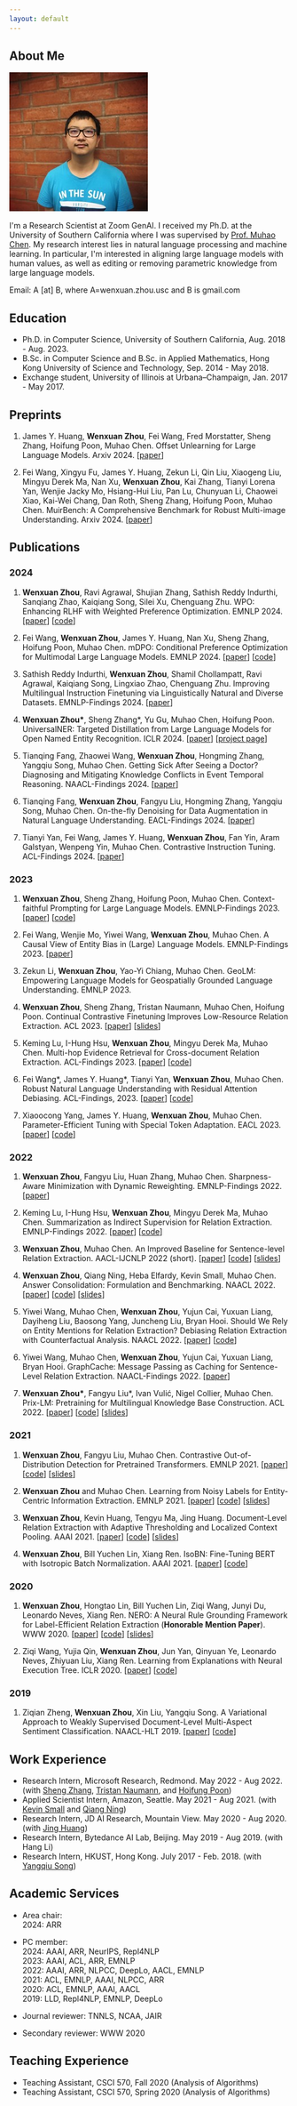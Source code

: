 ```yaml
---
layout: default
---
```


## About Me

<img class="profile-picture" src="photo.jpg">

I'm a Research Scientist at Zoom GenAI. I received my Ph.D. at the University of Southern California where I was supervised by [Prof. Muhao Chen](https://muhaochen.github.io/). My research interest lies in natural language processing and machine learning. In particular, I'm interested in aligning large language models with human values, as well as editing or removing parametric knowledge from large language models.

Email: A [at] B, where A=wenxuan.zhou.usc and B is gmail.com

## Education
* Ph.D. in Computer Science, University of Southern California, Aug. 2018 - Aug. 2023.
* B.Sc. in Computer Science and B.Sc. in Applied Mathematics, Hong Kong University of Science and Technology, Sep. 2014 - May 2018.
* Exchange student, University of Illinois at Urbana–Champaign, Jan. 2017 - May 2017.


## Preprints

1. James Y. Huang, **Wenxuan Zhou**, Fei Wang, Fred Morstatter, Sheng Zhang, Hoifung Poon, Muhao Chen. Offset Unlearning for Large Language Models. Arxiv 2024. \[[paper](https://arxiv.org/abs/2404.11045)\]

1. Fei Wang, Xingyu Fu, James Y. Huang, Zekun Li, Qin Liu, Xiaogeng Liu, Mingyu Derek Ma, Nan Xu, **Wenxuan Zhou**, Kai Zhang, Tianyi Lorena Yan, Wenjie Jacky Mo, Hsiang-Hui Liu, Pan Lu, Chunyuan Li, Chaowei Xiao, Kai-Wei Chang, Dan Roth, Sheng Zhang, Hoifung Poon, Muhao Chen. MuirBench: A Comprehensive Benchmark for Robust Multi-image Understanding. Arxiv 2024. \[[paper](https://arxiv.org/abs/2406.09411)\]


## Publications

### 2024

1. **Wenxuan Zhou**, Ravi Agrawal, Shujian Zhang, Sathish Reddy Indurthi, Sanqiang Zhao, Kaiqiang Song, Silei Xu, Chenguang Zhu. WPO: Enhancing RLHF with Weighted Preference Optimization. EMNLP 2024. \[[paper](https://arxiv.org/abs/2406.11827)\] \[[code](https://github.com/wzhouad/WPO)\]

1. Fei Wang, **Wenxuan Zhou**, James Y. Huang, Nan Xu, Sheng Zhang, Hoifung Poon, Muhao Chen. mDPO: Conditional Preference Optimization for Multimodal Large Language Models. EMNLP 2024. \[[paper](https://arxiv.org/abs/2406.11839)\] \[[code](https://github.com/luka-group/mDPO)\]

1. Sathish Reddy Indurthi, **Wenxuan Zhou**, Shamil Chollampatt, Ravi Agrawal, Kaiqiang Song, Lingxiao Zhao, Chenguang Zhu. Improving Multilingual Instruction Finetuning via Linguistically Natural and Diverse Datasets. EMNLP-Findings 2024. \[[paper](https://arxiv.org/abs/2407.01853)\]

1. **Wenxuan Zhou\***, Sheng Zhang\*, Yu Gu, Muhao Chen, Hoifung Poon. UniversalNER: Targeted Distillation from Large Language Models for Open Named Entity Recognition. ICLR 2024. \[[paper](https://arxiv.org/abs/2308.03279)\] \[[project page](https://universal-ner.github.io/)\]

1. Tianqing Fang, Zhaowei Wang, **Wenxuan Zhou**, Hongming Zhang, Yangqiu Song, Muhao Chen. Getting Sick After Seeing a Doctor? Diagnosing and Mitigating Knowledge Conflicts in Event Temporal Reasoning. NAACL-Findings 2024. \[[paper](https://arxiv.org/abs/2305.14970)\]

1. Tianqing Fang, **Wenxuan Zhou**, Fangyu Liu, Hongming Zhang, Yangqiu Song, Muhao Chen. On-the-fly Denoising for Data Augmentation in Natural Language Understanding. EACL-Findings 2024. \[[paper](https://arxiv.org/abs/2212.10558)\]

1. Tianyi Yan, Fei Wang, James Y. Huang, **Wenxuan Zhou**, Fan Yin, Aram Galstyan, Wenpeng Yin, Muhao Chen. Contrastive Instruction Tuning. ACL-Findings 2024. \[[paper](https://arxiv.org/abs/2402.11138)\]

### 2023

1. **Wenxuan Zhou**, Sheng Zhang, Hoifung Poon, Muhao Chen. Context-faithful Prompting for Large Language Models. EMNLP-Findings 2023. \[[paper](https://arxiv.org/abs/2303.11315)\] \[[code](https://github.com/wzhouad/context-faithful-llm)\]

1. Fei Wang, Wenjie Mo, Yiwei Wang, **Wenxuan Zhou**, Muhao Chen. A Causal View of Entity Bias in (Large) Language Models. EMNLP-Findings 2023. \[[paper](https://arxiv.org/abs/2305.14695)\]

1. Zekun Li, **Wenxuan Zhou**, Yao-Yi Chiang, Muhao Chen. GeoLM: Empowering Language Models for Geospatially Grounded Language Understanding. EMNLP 2023.

1. **Wenxuan Zhou**, Sheng Zhang, Tristan Naumann, Muhao Chen, Hoifung Poon. Continual Contrastive Finetuning Improves Low-Resource Relation Extraction. ACL 2023. \[[paper](https://arxiv.org/abs/2212.10823)\] \[[slides](slides/CCF_ACL23.pdf)\]

1. Keming Lu, I-Hung Hsu, **Wenxuan Zhou**, Mingyu Derek Ma, Muhao Chen. Multi-hop Evidence Retrieval for Cross-document Relation Extraction. ACL-Findings 2023. \[[paper](https://arxiv.org/abs/2212.10786)\] \[[code](https://github.com/luka-group/MrCoD)\]

1. Fei Wang*, James Y. Huang*, Tianyi Yan, **Wenxuan Zhou**, Muhao Chen. Robust Natural Language Understanding with Residual Attention Debiasing. ACL-Findings, 2023. \[[paper](https://arxiv.org/abs/2305.17627)\] \[[code](https://github.com/luka-group/READ)\]

1. Xiaoocong Yang, James Y. Huang, **Wenxuan Zhou**, Muhao Chen. Parameter-Efficient Tuning with Special Token Adaptation. EACL 2023. \[[paper](https://arxiv.org/abs/2210.04382)\] \[[code](https://github.com/luka-group/PASTA)\]

### 2022

1. **Wenxuan Zhou**, Fangyu Liu, Huan Zhang, Muhao Chen. Sharpness-Aware Minimization with Dynamic Reweighting. EMNLP-Findings 2022. \[[paper](https://arxiv.org/abs/2112.08772)]

1. Keming Lu, I-Hung Hsu, **Wenxuan Zhou**, Mingyu Derek Ma, Muhao Chen. Summarization as Indirect Supervision for Relation Extraction. EMNLP-Findings 2022. \[[paper](https://arxiv.org/abs/2205.09837)\] \[[code](https://github.com/luka-group/SuRE)\]

1. **Wenxuan Zhou**, Muhao Chen. An Improved Baseline for Sentence-level Relation Extraction. AACL-IJCNLP 2022 (short). \[[paper](https://aclanthology.org/2022.aacl-short.21/)\] \[[code](https://github.com/wzhouad/RE_improved_baseline)\] \[[slides](slides/IRE_AACL22.pdf)\]

1. **Wenxuan Zhou**, Qiang Ning, Heba Elfardy, Kevin Small, Muhao Chen. Answer Consolidation: Formulation and Benchmarking. NAACL 2022. \[[paper](https://arxiv.org/abs/2205.00042)] \[[code](https://github.com/amazon-research/question-answer-consolidation)\] \[[slides](slides/Quasi_NAACL22.pdf)\]

1. Yiwei Wang, Muhao Chen, **Wenxuan Zhou**, Yujun Cai, Yuxuan Liang, Dayiheng Liu, Baosong Yang, Juncheng Liu, Bryan Hooi. Should We Rely on Entity Mentions for Relation Extraction? Debiasing Relation Extraction with Counterfactual Analysis. NAACL 2022. \[[paper](https://arxiv.org/abs/2205.03784)] \[[code](https://github.com/vanoracai/CoRE)\]

1. Yiwei Wang, Muhao Chen, **Wenxuan Zhou**, Yujun Cai, Yuxuan Liang, Bryan Hooi. GraphCache: Message Passing as Caching for Sentence-Level Relation Extraction. NAACL-Findings 2022. \[[paper](https://arxiv.org/abs/2205.03786)]

1. **Wenxuan Zhou\***, Fangyu Liu\*, Ivan Vulić, Nigel Collier, Muhao Chen. Prix-LM: Pretraining for Multilingual Knowledge Base Construction. ACL 2022. \[[paper](https://aclanthology.org/2022.acl-long.371/)] \[[code](https://github.com/luka-group/prix-lm)\] \[[slides](slides/Pirx-LM_ACL22.pdf)\]

### 2021

1. **Wenxuan Zhou**, Fangyu Liu, Muhao Chen. Contrastive Out-of-Distribution Detection for Pretrained Transformers. EMNLP 2021. \[[paper](https://aclanthology.org/2021.emnlp-main.84/)\] \[[code](https://github.com/wzhouad/Contra-OOD)\] \[[slides](slides/OOD_EMNLP21.pdf)\]

1. **Wenxuan Zhou** and Muhao Chen. Learning from Noisy Labels for Entity-Centric Information Extraction. EMNLP 2021. \[[paper](https://aclanthology.org/2021.emnlp-main.437/)\] \[[code](https://github.com/wzhouad/NLL-IE)\] \[[slides](slides/NLL_EMNLP21.pdf)\]

1. **Wenxuan Zhou**, Kevin Huang, Tengyu Ma, Jing Huang. Document-Level Relation Extraction with Adaptive Thresholding and Localized Context Pooling. AAAI 2021. \[[paper](https://arxiv.org/abs/2010.11304)\] \[[code](https://github.com/wzhouad/ATLOP)\] \[[slides](slides/ATLOP_AAAI21.pdf)\]

1. **Wenxuan Zhou**, Bill Yuchen Lin, Xiang Ren. IsoBN: Fine-Tuning BERT with Isotropic Batch Normalization. AAAI 2021. \[[paper](https://arxiv.org/abs/2005.02178)\] \[[code](https://github.com/INK-USC/IsoBN)\]

### 2020

1. **Wenxuan Zhou**, Hongtao Lin, Bill Yuchen Lin, Ziqi Wang, Junyi Du, Leonardo Neves, Xiang Ren. NERO: A Neural Rule Grounding Framework for Label-Efficient Relation Extraction (**Honorable Mention Paper**). WWW 2020. \[[paper](https://arxiv.org/abs/1909.02177)\] \[[code](https://github.com/INK-USC/NERO)\] \[[slides](slides/NERO_WWW20.pdf)\]

1. Ziqi Wang, Yujia Qin, **Wenxuan Zhou**, Jun Yan, Qinyuan Ye, Leonardo Neves, Zhiyuan Liu, Xiang Ren. Learning from Explanations with Neural Execution Tree. ICLR 2020. \[[paper](https://arxiv.org/abs/1911.01352)\] \[[code](https://github.com/INK-USC/NExT)\]

### 2019

1. Ziqian Zheng, **Wenxuan Zhou**, Xin Liu, Yangqiu Song. A Variational Approach to Weakly Supervised Document-Level Multi-Aspect Sentiment Classification. NAACL-HLT 2019. \[[paper](https://aclanthology.org/N19-1036/)\] \[[code](https://github.com/HKUST-KnowComp/VWS-DMSC)\]


## Work Experience
* Research Intern, Microsoft Research, Redmond. May 2022 - Aug 2022. (with [Sheng Zhang](https://sheng-z.github.io/), [Tristan Naumann](https://www.microsoft.com/en-us/research/people/tristan/), and [Hoifung Poon](https://www.microsoft.com/en-us/research/people/hoifung/))
* Applied Scientist Intern, Amazon, Seattle. May 2021 - Aug 2021. (with [Kevin Small](http://www.kevinsmall.org/) and [Qiang Ning](https://www.qiangning.info/))
* Research Intern, JD AI Research, Mountain View. May 2020 - Aug 2020. (with [Jing Huang](https://sites.google.com/view/drjinghuang))
* Research Intern, Bytedance AI Lab, Beijing. May 2019 - Aug 2019. (with Hang Li)
* Research Intern, HKUST, Hong Kong. July 2017 - Feb. 2018. (with [Yangqiu Song](https://www.cse.ust.hk/~yqsong/))


## Academic Services
* Area chair: <br>
2024: ARR<br>
* PC member:<br>
2024: AAAI, ARR, NeurIPS, Repl4NLP<br>
2023: AAAI, ACL, ARR, EMNLP<br>
2022: AAAI, ARR, NLPCC, DeepLo, AACL, EMNLP<br>
2021: ACL, EMNLP, AAAI, NLPCC, ARR<br>
2020: ACL, EMNLP, AAAI, AACL<br>
2019: LLD, Repl4NLP, EMNLP, DeepLo<br>

* Journal reviewer: TNNLS, NCAA, JAIR<br>

* Secondary reviewer: WWW 2020<br>

## Teaching Experience
* Teaching Assistant, CSCI 570, Fall 2020 (Analysis of Algorithms)
* Teaching Assistant, CSCI 570, Spring 2020 (Analysis of Algorithms)
<br/><br/>

